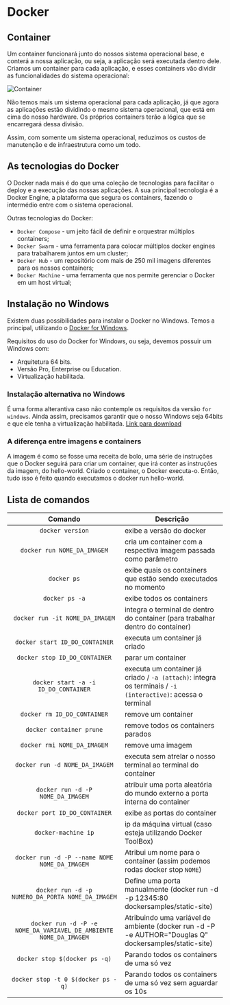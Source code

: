 # Docker

## Container

Um container funcionará junto do nossos sistema operacional base, e conterá a nossa aplicação, ou seja, a aplicação será executada dentro dele. Criamos um container para cada aplicação, e esses containers vão dividir as funcionalidades do sistema operacional:

![Container](https://s3.amazonaws.com/caelum-online-public/646-docker/01/imagens/container.png "Container")

Não temos mais um sistema operacional para cada aplicação, já que agora as aplicações estão dividindo o mesmo sistema operacional, que está em cima do nosso hardware. Os próprios containers terão a lógica que se encarregará dessa divisão.

Assim, com somente um sistema operacional, reduzimos os custos de manutenção e de infraestrutura como um todo.

## As tecnologias do Docker
O Docker nada mais é do que uma coleção de tecnologias para facilitar o deploy e a execução das nossas aplicações. A sua principal tecnologia é a Docker Engine, a plataforma que segura os containers, fazendo o intermédio entre com o sistema operacional.

Outras tecnologias do Docker:
 * `Docker Compose` - um jeito fácil de definir e orquestrar múltiplos containers;
 * `Docker Swarm` - uma ferramenta para colocar múltiplos docker engines para trabalharem juntos em um cluster;
 * `Docker Hub` -  um repositório com mais de 250 mil imagens diferentes para os nossos containers; 
 * `Docker Machine` - uma ferramenta que nos permite gerenciar o Docker em um host virtual;


## Instalação no Windows

Existem duas possibilidades para instalar o Docker no Windows. Temos a principal, utilizando o [Docker for Windows](https://store.docker.com/editions/community/docker-ce-desktop-windows).

Requisitos do uso do Docker for Windows, ou seja, devemos possuir um Windows com:

 * Arquitetura 64 bits.
 * Versão Pro, Enterprise ou Education.
 * Virtualização habilitada.
 
 ### Instalação alternativa no Windows
 
 É uma forma alterantiva caso não contemple os requisitos da versão `for windows`. Ainda assim, precisamos garantir que o nosso Windows seja 64bits e que ele tenha a virtualização habilitada. [Link para download](https://download.docker.com/win/stable/DockerToolbox.exe)
 
 
 ### A diferença entre imagens e containers

A imagem é como se fosse uma receita de bolo, uma série de instruções que o Docker seguirá para criar um container, que irá conter as instruções da imagem, do hello-world. Criado o container, o Docker executa-o. Então, tudo isso é feito quando executamos o docker run hello-world.
 
 ## Lista de comandos
 
| Comando                              | Descrição                                                                      | 
|:------------------------------------:| ------------------------------------------------------------------------------ | 
| `docker version`                     | exibe a versão do docker                                                       |
| `docker run NOME_DA_IMAGEM`          | cria um container com a respectiva imagem passada como parâmetro               |
| `docker ps`                          | exibe quais os containers que estão sendo executados no momento                |
| `docker ps -a`                       | exibe todos os containers                                                      |
| `docker run -it NOME_DA_IMAGEM`      | integra o terminal de dentro do container (para trabalhar dentro do container) |
| `docker start ID_DO_CONTAINER`       | executa um container já criado                                                 |
| `docker stop ID_DO_CONTAINER`        | parar um container                                                             |
| `docker start -a -i ID_DO_CONTAINER` | executa um container já criado / `-a (attach)`: integra os terminais / `-i (interactive)`: acessa o terminal|
| `docker rm ID_DO_CONTAINER`          | remove um container                                                            |
| `docker container prune`             | remove todos os containers parados                                             |
| `docker rmi NOME_DA_IMAGEM`          | remove uma imagem                                                              |
| `docker run -d NOME_DA_IMAGEM`       | executa sem atrelar o nosso terminal ao terminal do container                  |
| `docker run -d -P NOME_DA_IMAGEM`    | atribuir uma porta aleatória do mundo externo a porta interna do container     |
| `docker port ID_DO_CONTAINER`        | exibe as portas do container                                                   |
| `docker-machine ip`                  | ip da máquina virtual (caso esteja utilizando Docker ToolBox)                  |
| `docker run -d -P --name NOME NOME_DA_IMAGEM` | Atribui um nome para o container (assim podemos rodas docker stop `NOME`) |
| `docker run -d -p NUMERO_DA_PORTA NOME_DA_IMAGEM` | Define uma porta manualmente (docker run -d -p 12345:80 dockersamples/static-site) |
| `docker run -d -P -e NOME_DA_VARIAVEL_DE_AMBIENTE NOME_DA_IMAGEM` | Atribuindo uma variável de ambiente (docker run -d -P -e AUTHOR="Douglas Q" dockersamples/static-site) |
| `docker stop $(docker ps -q)`        | Parando todos os containers de uma só vez                                      |
| `docker stop -t 0 $(docker ps -q)`   | Parando todos os containers de uma só vez sem aguardar os 10s                  |
